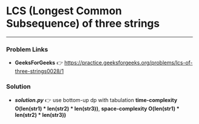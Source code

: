 # LCS (Longest Common Subsequence) of three strings

---

### Problem Links
- **__GeeksForGeeks__** :point_right: https://practice.geeksforgeeks.org/problems/lcs-of-three-strings0028/1

### Solution
- **_solution.py_** :point_right: use bottom-up dp with tabulation **time-complexity O(len(str1) * len(str2) * len(str3))**, **space-complexity O(len(str1) * len(str2) * len(str3))**
